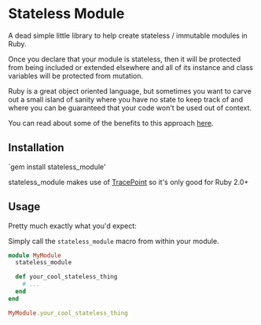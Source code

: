 # Stateless Module

A dead simple little library to help create stateless / immutable modules in Ruby.

Once you declare that your module is stateless, then it will be protected from being included or extended
elsewhere and all of its instance and class variables will be protected from mutation.

Ruby is a great object oriented language, but sometimes you want to carve out a small island of sanity where you have no state to keep track of
and where you can be guaranteed that your code won't be used out of context.

You can read about some of the benefits to this approach <a href="http://stackoverflow.com/questions/844536/advantages-of-stateless-programming" target="_blank">here</a>.

## Installation

`gem install stateless_module'

stateless_module makes use of <a href="http://ruby-doc.org/core-2.0.0/TracePoint.html" target="_blank">TracePoint</a> so it's only good for Ruby 2.0+

## Usage

Pretty much exactly what you'd expect:

Simply call the `stateless_module` macro from within your module.

```ruby
module MyModule
  stateless_module

  def your_cool_stateless_thing
    # ...
  end
end

MyModule.your_cool_stateless_thing
```
